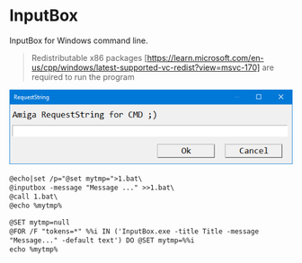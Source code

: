 # InputBox
InputBox for Windows command line.

> Redistributable x86 packages [https://learn.microsoft.com/en-us/cpp/windows/latest-supported-vc-redist?view=msvc-170] are required to run the program

![bench](https://raw.githubusercontent.com/pedromagician/CMD_InputBox/main/pic/screenshot.png)

```
@echo|set /p="@set mytmp=">1.bat\
@inputbox -message "Message ..." >>1.bat\
@call 1.bat\
@echo %mytmp%
```

```
@SET mytmp=null
@FOR /F "tokens=*" %%i IN ('InputBox.exe -title Title -message "Message..." -default text') DO @SET mytmp=%%i
echo %mytmp%
```
